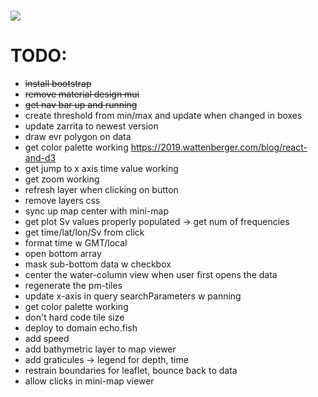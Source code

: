 <h1 href="https://git.io/typing-svg">
<img src="https://readme-typing-svg.herokuapp.com/?lines=EchoFish&size=24" />

# TODO:
 - ~~install bootstrap~~
 - ~~remove material design mui~~
 - ~~get nav bar up and running~~
 - create threshold from min/max and update when changed in boxes
 - update zarrita to newest version
 - draw evr polygon on data
 - get color palette working <https://2019.wattenberger.com/blog/react-and-d3>
 - get jump to x axis time value working
 - get zoom working
 - refresh layer when clicking on button
 - remove layers css
 - sync up map center with mini-map
 - get plot Sv values properly populated -> get num of frequencies
 - get time/lat/lon/Sv from click
 - format time w GMT/local
 - open bottom array
 - mask sub-bottom data w checkbox
 - center the water-column view when user first opens the data
 - regenerate the pm-tiles
 - update x-axis in query searchParameters w panning
 - get color palette working
 - don't hard code tile size
 - deploy to domain echo.fish
 - add speed
 - add bathymetric layer to map viewer
 - add graticules -> legend for depth, time
 - restrain boundaries for leaflet, bounce back to data
 - allow clicks in mini-map viewer
